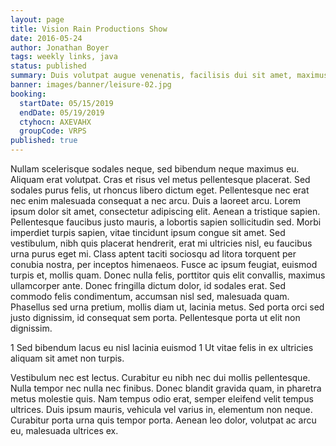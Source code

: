 ```yaml
---
layout: page
title: Vision Rain Productions Show
date: 2016-05-24
author: Jonathan Boyer
tags: weekly links, java
status: published
summary: Duis volutpat augue venenatis, facilisis dui sit amet, maximus.
banner: images/banner/leisure-02.jpg
booking:
  startDate: 05/15/2019
  endDate: 05/19/2019
  ctyhocn: AXEVAHX
  groupCode: VRPS
published: true
---
```

Nullam scelerisque sodales neque, sed bibendum neque maximus eu. Aliquam erat volutpat. Cras et risus vel metus pellentesque placerat. Sed sodales purus felis, ut rhoncus libero dictum eget. Pellentesque nec erat nec enim malesuada consequat a nec arcu. Duis a laoreet arcu. Lorem ipsum dolor sit amet, consectetur adipiscing elit. Aenean a tristique sapien. Pellentesque faucibus justo mauris, a lobortis sapien sollicitudin sed. Morbi imperdiet turpis sapien, vitae tincidunt ipsum congue sit amet. Sed vestibulum, nibh quis placerat hendrerit, erat mi ultricies nisl, eu faucibus urna purus eget mi. Class aptent taciti sociosqu ad litora torquent per conubia nostra, per inceptos himenaeos.
Fusce ac ipsum feugiat, euismod turpis et, mollis quam. Donec nulla felis, porttitor quis elit convallis, maximus ullamcorper ante. Donec fringilla dictum dolor, id sodales erat. Sed commodo felis condimentum, accumsan nisl sed, malesuada quam. Phasellus sed urna pretium, mollis diam ut, lacinia metus. Sed porta orci sed justo dignissim, id consequat sem porta. Pellentesque porta ut elit non dignissim.

1 Sed bibendum lacus eu nisl lacinia euismod
1 Ut vitae felis in ex ultricies aliquam sit amet non turpis.

Vestibulum nec est lectus. Curabitur eu nibh nec dui mollis pellentesque. Nulla tempor nec nulla nec finibus. Donec blandit gravida quam, in pharetra metus molestie quis. Nam tempus odio erat, semper eleifend velit tempus ultrices. Duis ipsum mauris, vehicula vel varius in, elementum non neque. Curabitur porta urna quis tempor porta. Aenean leo dolor, volutpat ac arcu eu, malesuada ultrices ex.
